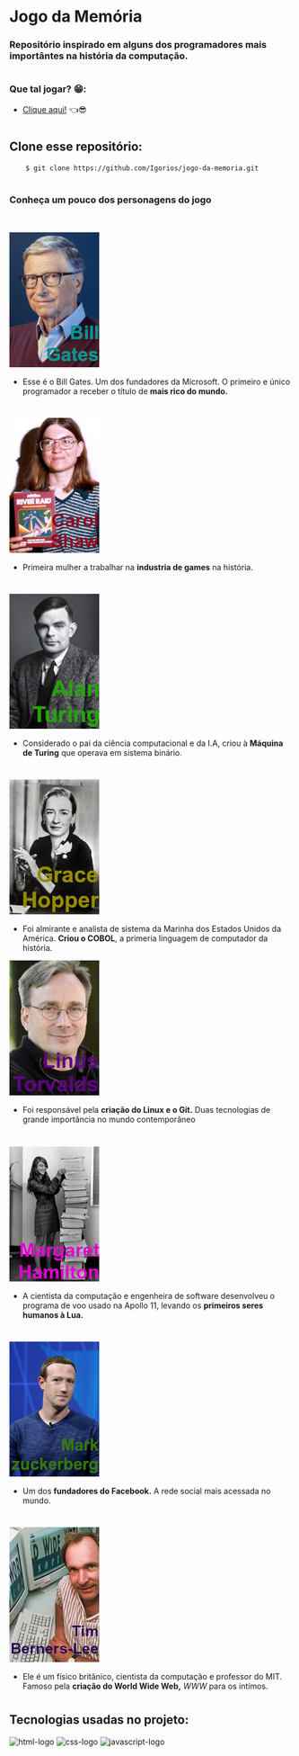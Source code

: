 # **Jogo da Memória**

### Repositório inspirado em alguns dos programadores mais importântes na história da computação.
#

### Que tal jogar? 😁:

- <a href="https://igorios.github.io/jogo-da-memoria/">Clique aqui!</a> 👈😎
#

## Clone esse repositório: 

~~~~
    $ git clone https://github.com/Igorios/jogo-da-memoria.git
~~~~
#

###  Conheça um pouco dos personagens do jogo
<br>

![BillGates](./image/0.png)
- Esse é o Bill Gates. Um dos fundadores da Microsoft. O primeiro e único programador a receber o título de **mais rico do mundo.**
#

![CarolShaw](./image/1.png)
- Primeira mulher a trabalhar na **industria de games** na história.
#

![AlanTuring](./image/2.png)
- Considerado o pai da ciência computacional e da I.A, criou à **Máquina de Turing** que operava em sistema binário.
#

![GraceHopper](./image/3.png)
- Foi almirante e analista de sistema da Marinha dos Estados Unidos da América. **Criou o COBOL**, a primeria linguagem de computador da história.

![LinusTorvalds](./image/4.png)
- Foi responsável pela **criação do Linux e o Git.** Duas tecnologias de grande importância no mundo contemporâneo
#

![MargaretHamilton](./image/5.png)
- A cientista da computação e engenheira de software desenvolveu o programa de voo usado na Apollo 11, levando os **primeiros seres humanos à Lua.**
#

![MarkZuckerberg](./image/6.png)
- Um dos **fundadores do Facebook.** A rede social mais acessada no mundo.
#

![TimBerners-Lee](./image/7.png)
- Ele é um físico britânico, cientista da computação e professor do MIT. Famoso pela **criação do World Wide Web,** *WWW* para os intímos.
#

## **Tecnologias usadas no projeto:**
<img src="https://logospng.org/download/html-5/logo-html-5-256.png" width="50px" height="50" alt="html-logo" />
<img src="https://logospng.org/download/css-3/logo-css-3-256.png" width="50px" height="50" alt="css-logo"/>
<img src="https://logospng.org/download/javascript/logo-javascript-256.png" width="50px" height="50" alt="javascript-logo"/>

#
